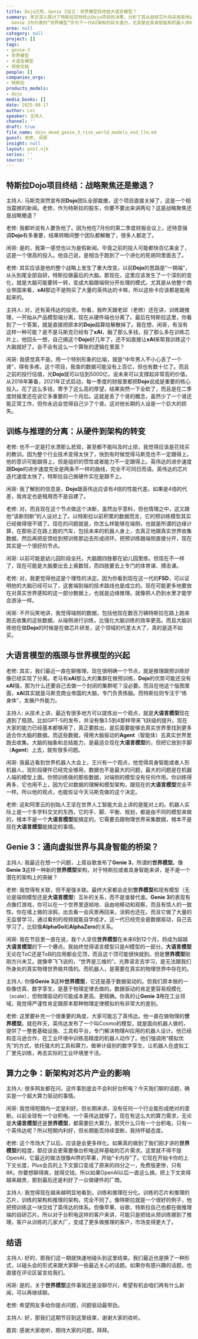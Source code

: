 ```yaml
---
title: Dojo已死，Genie 3当立：世界模型将终结大语言模型？
summary: 本文深入探讨了特斯拉突然终止Dojo项目的决策，分析了其从自研芯片向采用英伟达方案的战略转变。对话进一步延伸至当前大语言模型的局限性，并重点讨论了以Google
  Genie 3为代表的“世界模型”作为下一代AI架构的巨大潜力，尤其是在具身智能和机器人领域的应用前景。
area: null
category: null
project: []
tags:
- genie-3
- 世界模型
- 大语言模型
- 视频文稿
people: []
companies_orgs:
- 特斯拉
products_models:
- dojo
media_books: []
date: 2025-08-17
author: Lei
speaker: 主持人
channel: ''
draft: true
file_name: dojo_dead_genie_3_rise_world_models_end_llm.md
guest: 老修, 闲哥
insight: null
layout: post.njk
series: ''
source: ''
---
```

## 特斯拉Dojo项目终结：战略聚焦还是撤退？

主持人: 马斯克突然宣布把**Dojo**团队全部裁撤，这个项目直接关掉了，这是一个相当震撼的新闻。老修，作为特斯拉的股东，你要不要出来讲两句？这是战略聚焦还是战略撤退？

老修: 我都听说有人要告他了。因为他在7月份的第二季度财报会议上，还特意强调**Dojo**有多重要，结果转眼间整个团队都解散了，很多人都走了。

闲哥: 是的，我第一感觉也以为是假新闻。毕竟之前的投入可能都快百亿美金了，这是一个很高的投入。他自己说，是相当于跑到了一个进化的死胡同里面去了。

老修: 其实应该是他的整个战略上发生了重大改变。以前**Dojo**的思路是“一锅端”，从头到尾全部自研，特斯拉做最后的大脑。那现在，这里应该发生了一个深刻的变化，就是大脑可能要转一转，变成大脑跟端侧分开处理的模式。尤其是从他整个商业帝国来看，**xAI**那边不是购买了大量的英伟达的卡嘛，所以这些卡应该都是能用起来的。

主持人: 对，还有英伟达的投资。你看，我昨天跟老邱（老修）还在讲，训练跟推理，一开始从产品模型端分离，现在从硬件端也分离了。最后在特斯拉这里，你看到了一个答案，就是直接把原本的**Dojo**超算给解散掉了。我在想，闲哥，有没有这样一种可能？是不是马斯克已经有了**xAI**，融了那么多钱，投了那么多在训练芯片上，他回头一想，自己搞这个**Dojo**好几年了，还不如直接让**xAI**来帮我训练这个大脑就好了。会不会有这么一个算账的逻辑在里面？

闲哥: 我感觉真不是。用一个特别形象的比喻，就是“中年男人不小心丢了一个肾”，得有多疼。这个项目，我查的数据可能没有上百亿，但也有数十亿了。而且之前的投行估值，光**Dojo**就可以估到5000亿，说未来可以支撑起非常高的价值。从2018年筹备，2021年正式启动，每一季度的财报里都把**Dojo**说成是重要的核心投入。花了这么多钱，寄予了这么高的厚望，结果突然一下全砍了，而且是在二季度财报里还在说它多重要的一个月后。这就是丢了个肾的概念，虽然少了一个肾还能正常工作，但你永远会觉得自己少了个肾。这对他长期的人设是一个巨大的损失。

## 训练与推理的分离：从硬件到架构的转变

老修: 也不一定是打水漂那么悲观，甚至都不能叫及时止损，我觉得应该是花钱买的教训。因为整个行业技术变得太快了，快到有时候觉得马斯克也不一定跟得上。他的意识可能跟得上，但是组织的惯性或者能力不一定跟得上。英伟达的进步速度跟**Dojo**的进步速度完全是两条不一样的曲线，完全不可同日而语。英伟达的芯片迭代速度太快了，特斯拉自己做硬件实在是跟不上。

闲哥: 我了解到的信息是，**Dojo**跟英伟达应该有4倍的性能代差。如果是4倍的代差，我肯定也是租用而不是自建了。

老修: 对，而且现在这个节点做这个决断，虽然出乎意料，但也情理之中，这又跟他“该断则断”的人设对上了。以特斯拉以前积累的数据而言，它的预训练模型其实已经做得很不错了。现在的问题就是，你怎么样能够在端侧，也就是所谓的边缘计算，在那些正在路上跑的汽车，包括未来的机器人身上，去真正地跟真实世界收集数据，然后再把反馈给到预训练那边去形成闭环。把预训练跟端侧直接分开，现在其实是一个很好的节点。

闲哥: 以前可能是幼儿园阶段全托，大脑跟四肢都在幼儿园里练。但现在不一样了，现在可能是大脑要出去上奥数班，而四肢要去上专门的体育课、搏击课。

老修: 对，我更觉得他这是个理性的决定。因为你看到现在这一代的**FSD**，可以证明他的大脑已经可以了，这套端到端的技术路线也是成立的。现在可能更多地要放在对真实世界感知的这一部分数据上，也就是边缘推理。就像把人扔到水里才能学会游泳一样。

闲哥: 不开玩笑地讲，我觉得端侧的数据，包括他现在数百万辆特斯拉在路上跑来跑去收集的这些数据，从端侧进行训练，比强化大脑训练的效率更高。而且大脑训练他在做**Dojo**的时候是在做芯片研发，这个领域的代差太大了，真的是造不如买。

## 大语言模型的瓶颈与世界模型的兴起

老修: 其实，我们最近一直在聊推理，现在很明确一个节点，就是推理跟预训练好像已经实现了分离。老马有**xAI**那么大的集群在做预训练，**Dojo**的优势可能还没有**xAI**强，那为什么还要自己去做一个封闭的集群呢？没必要。而且在他这个版图里面，**xAI**其实就是马斯克商业帝国的大脑，专门负责练脑。而特斯拉则专注于“练身体”，发展户外能力。

主持人: 从技术上讲，最近有很多地方可以提炼出一个观点，就是**大语言模型**现在遇到了瓶颈。比如GPT-5的发布，并没有像3.5到4那样带来飞跃级的提升。现在大家的能力已经基本都够用了，真正要胜出，是后面要能够去真实世界里找到更多适合你大脑的数据。而这些数据，得用大脑驱动的**Agent**（智能体）去真实世界里跑去收集。大脑的抽象和总结能力，是最适合现在**大语言模型**的，但把它放到手脚（**Agent**）上去，就有很多问题。

闲哥: 我最近看到世界机器人大会上，王兴有一个观点，他觉得具身智能或者人形机器人，现阶段硬件已经完全够用，数据也不是最大的问题，最大的问题是在机器人端的模型上面。你预训练做的那些数据，对端侧的模型没有任何作用。你训练得再多，它也用不上，因为它对数据的理解和模型架构，跟现在的**大语言模型**完全不一样。所以他的观点，也能佐证今天马斯克做的这个决定。

老修: 这和阿里云的创始人王坚在世界人工智能大会上讲的是能对上的。机器人实际上是一个多学科交叉的东西，它的手、脚、平衡、规划，都是由不同的模型来做的，根本不是一个**大语言模型**能搞定的。它需要去跟物理世界采集数据，根本不是现在**大语言模型**能搞定的事情。

## Genie 3：通向虚拟世界与具身智能的桥梁？

主持人: 我最近在想一个问题，上周谷歌发布了**Genie 3**，所谓的**世界模型**。像**Genie 3**这样一种新的**世界模型**架构，对于特斯拉或者具身智能来讲，是不是一个潜在的架构上的突破？

老修: 我觉得有关联，但不是强关联。最终大家都会走到**世界模型**和现有模型（无论是端侧模型还是**大语言模型**）互补的关系，而不是谁替代谁。**Genie 3**的表现有点像打游戏，你可以在一个世界里逐帧地、自由地移动和观察，而且有惊人的一致性。你在墙上做的涂鸦，出去看一会风景再回来，涂鸦也还在。而且它做了大量的无监督学习，通过看别的视频就能自学成才。这一代已经完全是数据驱动，自己去学习了，比较像**AlphaGo**和**AlphaZero**的关系。

闲哥: 我在节目里一直在说，我个人坚信**世界模型**在未来6到12个月，将成为超越**大语言模型**的下一个爆点。我始终觉得语言模型只是AI模型的一部分。**大语言模型**无论在ToC还是ToB的应用都会见顶，而且这个顶可能很快就到。但是**世界模型**刚刚方兴未艾。就像李飞飞说的，“世界是三维的”。光靠语言去学习，是无法跟我们所身处的真实物理世界做共情的。而机器人，是需要在真实的物理世界中存在的。

主持人: 你像**Genie 3**这种**世界模型**，它还是基于数据驱动的。但我们原本做的一些像仿真、数字孪生，是基于物理定律去做的。数据驱动的肯定更容易规模化（scale），但物理驱动的可能成本更高、更精确。你真的让**Genie 3**用在工业领域，我觉得严谨性肯定跟原本那种物理定律模拟的有非常大的差别。

老修: 这里要补充一个很重要的角度，大家可能忘了英伟达。他一直在做物理的**世界模型**。就在昨天，英伟达发布了一个叫Cosmo的模型，就是面向机器人做的，提供了一整套基础设施、工具和平台，专门解决物理AI应用的机器人设计。他已经和亚马逊合作，在工业环境中训练高精度的机器人动作了。他们强调用“模拟优先”的方式，依托强大的工具和算力，做审计级别的数字孪生，让机器人在虚拟工厂里先训练，再去实际的工业环境里干活。

## 算力之争：新架构对芯片产业的影响

主持人: 很多网友都在问，这件事到底会不会利好台积电？今天我们聊的话题，确实是一个超大算力驱动的事情。

闲哥: 我觉得短期内一定是利好。但长期来讲，没有任何一个行业能形成绝对的垄断。以前全球有一个台积电、一个英伟达就够了。现在有这么大的算力需求，无论是**大语言模型**还是**世界模型**，都需要巨大算力，那凭什么只有一个台积电，只有一个英伟达呢？所以短期内利好，但长期能否持续垄断，我持怀疑态度。

老修: 这个市场大了以后，应该是会更多样化。如果真的做到了我们刚才讲的**世界模型**的程度，那应该会更需要像台积电这样基础的芯片需求。这里就不得不提OpenAI，它最近的做法很像AI界的苹果，开始“卡内存”了。它现在开始卡你的上下文长度，Plus会员的上下文窗口变成了原来的四分之一，免费版更惨，只有8K。你要想聊得爽，就得交钱。所以如果OpenAI以后一直这么搞，把上下文卖得越来越贵，那到最后还是利好了一众做硬件的厂商。

主持人: 我觉得现在越来越明显地看到，训练和推理在分化。训练的芯片和推理的芯片，训练的架构和推理的架构，完全不同了。像特斯拉就是一个很好的例子，他把预训练这一块交给了英伟达的体系。但像苹果、谷歌、特斯拉自己也都在做推理端的自研芯片。所以对于台积电这样的客户来讲，可能只是把钱从预训练挪到了推理，客户从训练的几家大厂，变成了更多做推理的客户，市场变得更大了。

## 结语

主持人: 好的，那我们这一期就快速地碰头到这里结束。我们最近也是换了一种形式，以碰头会的形式来跟大家聊一些最近关心的话题。如果你有感兴趣的话题，也直接在评论区留言给我们。

闲哥: 是的，关于**世界模型**这件事我还是没聊尽兴，希望有机会咱们再有什么新闻，可以再继续聊。

老修: 希望网友多给你提点问题，问题驱动最带劲。

主持人: 好，那我们这期节目到这里结束，谢谢大家的收听。

嘉宾: 感谢大家收听，期待大家的问题，拜拜。